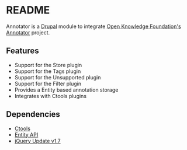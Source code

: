 # README

Annotator is a [Drupal](http://drupal.org/ "Drupal.org") module to integrate
[Open Knowledge Foundation's Annotator](http://okfnlabs.org/annotator/ "Annotator")
project.

## Features

* Support for the Store plugin
* Support for the Tags plugin
* Support for the Unsupported plugin
* Support for the Filter plugin
* Provides a Entity based annotation storage
* Integrates with Ctools plugins

## Dependencies

* [Ctools](http://drupal.org/project/ctools "Ctools")
* [Entity API](http://drupal.org/project/entity "Entity API")
* [jQuery Update v1.7](http://drupal.org/project/jquery_update "jQuery Update")
